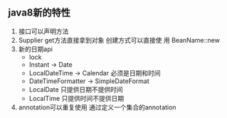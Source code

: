 ## java8新的特性
   1. 接口可以声明方法
   2. Supplier get方法直接拿到对象 创建方式可以直接使 用 BeanName::new 
   3. 新的日期api
      * lock
      * Instant -> Date
      * LocalDateTime -> Calendar  必须是日期和时间
      * DateTimeFormatter -> SimpleDateFormat
      * LocalDate  只提供日期不提供时间
      * LocalTime 只提供时间不提供日期
   4. annotation可以重复使用 
      通过定义一个集合的annotation
    